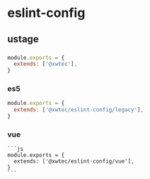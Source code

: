 # eslint-config

## ustage

###

```js
module.exports = {
  extends: ['@xwtec'],
}
```

### es5

```js
module.exports = {
  extends: ['@xwtec/eslint-config/legacy'],
}
```

### vue

    ```js
    module.exports = {
      extends: ['@xwtec/eslint-config/vue'],
    }
    ```
